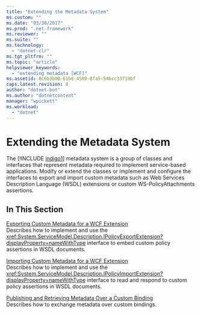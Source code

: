 ```yaml
---
title: "Extending the Metadata System"
ms.custom: ""
ms.date: "03/30/2017"
ms.prod: ".net-framework"
ms.reviewer: ""
ms.suite: ""
ms.technology: 
  - "dotnet-clr"
ms.tgt_pltfrm: ""
ms.topic: "article"
helpviewer_keywords: 
  - "extending metadata [WCF]"
ms.assetid: 8c6b3b00-61b8-4589-8fa5-546cc33719bf
caps.latest.revision: 8
author: "dotnet-bot"
ms.author: "dotnetcontent"
manager: "wpickett"
ms.workload: 
  - "dotnet"
---
```

# Extending the Metadata System
The [!INCLUDE [indigo1](../../../../includes/indigo1-md.md)] metadata system is a group of classes and interfaces that represent metadata required to implement service-based applications. Modify or extend the classes or implement and configure the interfaces to export and import custom metadata such as Web Services Description Language (WSDL) extensions or custom WS-PolicyAttachments assertions.  
  
## In This Section  
 [Exporting Custom Metadata for a WCF Extension](../../../../docs/framework/wcf/extending/exporting-custom-metadata-for-a-wcf-extension.md)  
 Describes how to implement and use the <xref:System.ServiceModel.Description.IPolicyExportExtension?displayProperty=nameWithType> interface to embed custom policy assertions in WSDL documents.  
  
 [Importing Custom Metadata for a WCF Extension](../../../../docs/framework/wcf/extending/importing-custom-metadata-for-a-wcf-extension.md)  
 Describes how to implement and use the <xref:System.ServiceModel.Description.IPolicyImportExtension?displayProperty=nameWithType> interface to read and respond to custom policy assertions in WSDL documents.  
  
 [Publishing and Retrieving Metadata Over a Custom Binding](../../../../docs/framework/wcf/extending/publishing-and-retrieving-metadata-over-a-custom-binding.md)  
 Describes how to exchange metadata over custom bindings.
